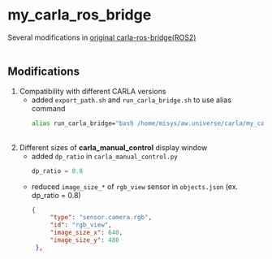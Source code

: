 # my_carla_ros_bridge
Several modifications in [original carla-ros-bridge(ROS2)](https://carla.readthedocs.io/projects/ros-bridge/en/latest/ros_installation_ros2/)     
<br/>
## Modifications
1. Compatibility with different CARLA versions
   - added `export_path.sh` and `run_carla_bridge.sh` to use alias command
     ```bash
     alias run_carla_bridge="bash /home/misys/aw.universe/carla/my_carla_ros_bridge/run_carla_bridge.sh"
     ```
     <br/>
2. Different sizes of **carla_manual_control** display window
   - added `dp_ratio` in `carla_manual_control.py`
     ```python
     dp_ratio = 0.8
     ```
   - reduced `image_size_*` of `rgb_view` sensor in `objects.json` (ex. dp_ratio = 0.8)   
     ```json
     {
          "type": "sensor.camera.rgb",
          "id": "rgb_view",
          "image_size_x": 640,
          "image_size_y": 480
      },
     ```
